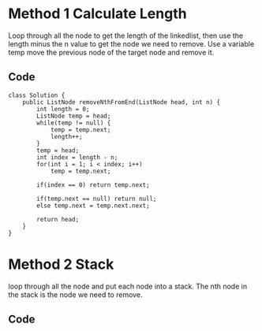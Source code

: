 # Method 1 Calculate Length

Loop through all the node to get the length of the linkedlist, then use the length minus the n value to get the node we need to remove. Use a variable temp move the previous node of the target node and remove it. 
## Code
```
class Solution {
    public ListNode removeNthFromEnd(ListNode head, int n) {
        int length = 0;
        ListNode temp = head;
        while(temp != null) {
            temp = temp.next;
            length++;
        }
        temp = head;
        int index = length - n;
        for(int i = 1; i < index; i++) 
            temp = temp.next;
        
        if(index == 0) return temp.next;
        
        if(temp.next == null) return null;
        else temp.next = temp.next.next;
        
        return head;
    }
}
```

# Method 2 Stack
loop through all the node and put each node into a stack. The nth node in the stack is the node we need to remove.
## Code
```
```
